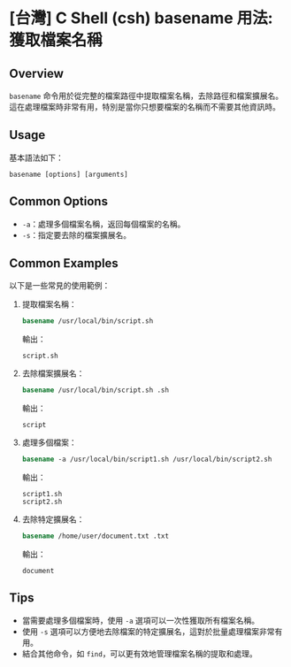 # [台灣] C Shell (csh) basename 用法: 獲取檔案名稱

## Overview
`basename` 命令用於從完整的檔案路徑中提取檔案名稱，去除路徑和檔案擴展名。這在處理檔案時非常有用，特別是當你只想要檔案的名稱而不需要其他資訊時。

## Usage
基本語法如下：
```
basename [options] [arguments]
```

## Common Options
- `-a`：處理多個檔案名稱，返回每個檔案的名稱。
- `-s`：指定要去除的檔案擴展名。

## Common Examples
以下是一些常見的使用範例：

1. 提取檔案名稱：
   ```csh
   basename /usr/local/bin/script.sh
   ```
   輸出：
   ```
   script.sh
   ```

2. 去除檔案擴展名：
   ```csh
   basename /usr/local/bin/script.sh .sh
   ```
   輸出：
   ```
   script
   ```

3. 處理多個檔案：
   ```csh
   basename -a /usr/local/bin/script1.sh /usr/local/bin/script2.sh
   ```
   輸出：
   ```
   script1.sh
   script2.sh
   ```

4. 去除特定擴展名：
   ```csh
   basename /home/user/document.txt .txt
   ```
   輸出：
   ```
   document
   ```

## Tips
- 當需要處理多個檔案時，使用 `-a` 選項可以一次性獲取所有檔案名稱。
- 使用 `-s` 選項可以方便地去除檔案的特定擴展名，這對於批量處理檔案非常有用。
- 結合其他命令，如 `find`，可以更有效地管理檔案名稱的提取和處理。